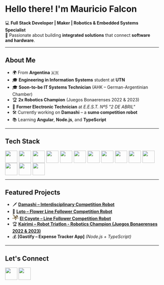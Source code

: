 # Hello there! I'm **Mauricio Falcon**  

💻 **Full Stack Developer | Maker | Robotics & Embedded Systems Specialist**  
🚀 Passionate about building **integrated solutions** that connect **software and hardware**.

---

## About Me  
- 🌍 From **Argentina** 🇦🇷  
- 🎓 **Engineering in Information Systems** student at **UTN**  
- 🎓 **Soon-to-be IT Systems Technician** (AHK – German-Argentinian Chamber)  
- 🏆 **2x Robotics Champion** (Juegos Bonaerenses 2022 & 2023)    
- 🔧 **Former Electronic Technician** at *E.E.S.T. Nº5 "2 DE ABRIL"*  
- 🛠 Currently working on **Damashi** – a **sumo competition robot**  
- 📚 Learning **Angular**, **Node.js**, and **TypeScript**  

---

## Tech Stack  
<p>
  <img width="40" height="40" align="left" style="padding-right:5px;" src="https://cdn.jsdelivr.net/gh/devicons/devicon/icons/html5/html5-original.svg"/> 
  <img width="40" height="40" align="left" style="padding-right:5px;" src="https://cdn.jsdelivr.net/gh/devicons/devicon/icons/css3/css3-original.svg"/> 
  <img width="40" height="40" align="left" style="padding-right:5px;" src="https://cdn.jsdelivr.net/gh/devicons/devicon/icons/typescript/typescript-original.svg"/> 
  <img width="40" height="40" align="left" style="padding-right:5px;" src="https://cdn.jsdelivr.net/gh/devicons/devicon/icons/angularjs/angularjs-original.svg" />
  <img width="40" height="40" align="left" style="padding-right:5px;" src="https://cdn.jsdelivr.net/gh/devicons/devicon/icons/javascript/javascript-original.svg"/> 
  <img width="40" height="40" align="left" style="padding-right:5px;" src="https://cdn.jsdelivr.net/gh/devicons/devicon/icons/nodejs/nodejs-original.svg"/>  
  <img width="40" height="40" align="left" style="padding-right:5px;" src="https://cdn.jsdelivr.net/gh/devicons/devicon/icons/express/express-original.svg"/>  
  <img width="40" height="40" align="left" style="padding-right:5px;" src="https://cdn.jsdelivr.net/gh/devicons/devicon/icons/mongodb/mongodb-original.svg"/>  
  <img width="40" height="40" align="left" style="padding-right:5px;" src="https://cdn.jsdelivr.net/gh/devicons/devicon/icons/csharp/csharp-original.svg"/>  
  <img width="40" height="40" align="left" style="padding-right:5px;" src="https://upload.wikimedia.org/wikipedia/commons/e/ee/.NET_Core_Logo.svg"/>  
  <img width="40" height="40" align="left" style="padding-right:5px;" src="https://cdn.jsdelivr.net/gh/devicons/devicon/icons/mysql/mysql-original.svg"/>  
  <img width="40" height="40" align="left" style="padding-right:5px;" src="https://cdn.jsdelivr.net/gh/devicons/devicon/icons/cplusplus/cplusplus-original.svg"/>  
  <img width="40" height="40" align="left" style="padding-right:5px;" src="https://cdn.jsdelivr.net/gh/devicons/devicon/icons/arduino/arduino-original.svg"/>  
  <img width="40" height="40" align="left" style="padding-right:5px;" src="https://cdn.jsdelivr.net/gh/devicons/devicon/icons/raspberrypi/raspberrypi-original.svg"/> 
</p>

<br clear="both"/>

---

## Featured Projects  
- 🗡️ **[Damashi – Interdisciplinary Competition Robot](https://github.com/Falcon-Mauricio/TriBot_Damashi)**  
- 🌸 **[Loto – Flower Line Follower Competition Robot](https://github.com/Falcon-Mauricio/LineFollower_Loto)**
- <img src="./assets/willy-e-coyote-logo.png" width="20" height="20"> **[El Coyote – Line Follower Competition Robot](https://github.com/Falcon-Mauricio/Velocista_COYOTE)**
- 🏆 **[Kairimi – Robot Triatlon - Robotics Champion (Juegos Bonaerenses 2022 & 2023)](https://github.com/Falcon-Mauricio/Triatlon_B2023)**  
- 💰 **[Gastify – Expense Tracker App]** *(Node.js + TypeScript)*  

---

## Let's Connect  
<p>
<a href="https://www.linkedin.com/in/mauricio-falcon-ddt/"><img src="https://cdn.jsdelivr.net/gh/devicons/devicon/icons/linkedin/linkedin-original.svg" width="40" height="40"/></a>
<a href="mailto:mauriciofalcon1304@gmail.com"><img src="https://img.icons8.com/color/48/gmail-new.png" width="40" height="40"/></a>
</p>
